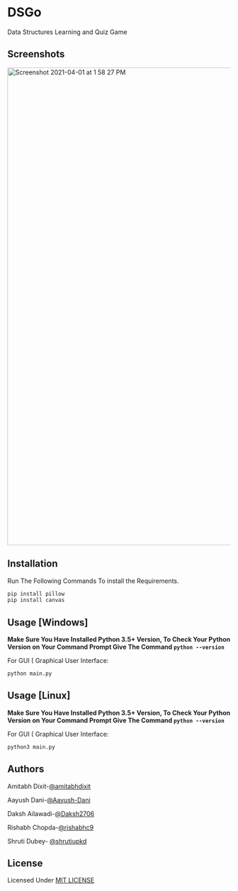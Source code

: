 # DSGo
Data Structures Learning and Quiz Game

## Screenshots
<img width="1079" alt="Screenshot 2021-04-01 at 1 58 27 PM" src="https://user-images.githubusercontent.com/61555936/113273735-92f5e580-92fa-11eb-9a85-6a399c980140.png">

## Installation
Run The Following Commands To install the Requirements.
```bash
pip install pillow
pip install canvas
```

## Usage [Windows]
**Make Sure You Have Installed Python 3.5+ Version, To Check Your Python Version on Your Command Prompt Give The Command ```python --version```**

For GUI ( Graphical User Interface:
```bash
python main.py
```

## Usage [Linux]
**Make Sure You Have Installed Python 3.5+ Version, To Check Your Python Version on Your Command Prompt Give The Command ```python --version```**

For GUI ( Graphical User Interface:
```bash
python3 main.py
```
## Authors
Amitabh Dixit-[@amitabhdixit](https://github.com/amitabhdixit)

Aayush Dani-[@Aayush-Dani](https://github.com/Aayush-Dani)

Daksh Ailawadi-[@Daksh2706](https://github.com/Daksh2706)

Rishabh Chopda-[@rishabhc9](https://github.com/rishabhc9)

Shruti Dubey- [@shrutiupkd](https://github.com/shrutiupkd)

## License

Licensed Under [MIT LICENSE](LICENSE)

